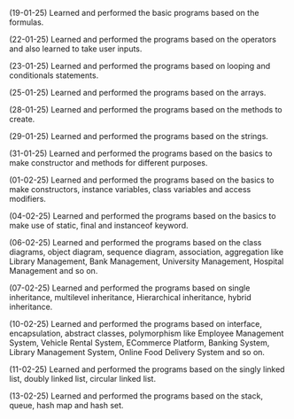 
(19-01-25)
Learned and performed the basic programs based on the formulas.

(22-01-25)
Learned and performed the programs based on the operators and also learned to take user inputs. 

(23-01-25)
Learned and performed the programs based on looping and conditionals statements.

(25-01-25)
Learned and performed the programs based on the arrays.

(28-01-25)
Learned and performed the programs based on the methods to create.

(29-01-25)
Learned and performed the programs based on the strings.

(31-01-25)
Learned and performed the programs based on the basics to make constructor and methods for different purposes.

(01-02-25)
Learned and performed the programs based on the basics to make constructors, instance variables, class variables and access modifiers.

(04-02-25)
Learned and performed the programs based on the basics to make use of static, final and instanceof keyword.

(06-02-25)
Learned and performed the programs based on the class diagrams, object diagram, sequence diagram, association, aggregation like Library Management, Bank Management, University Management, Hospital Management and so on.

(07-02-25)
Learned and performed the programs based on single inheritance, multilevel inheritance, Hierarchical inheritance, hybrid inheritance.

(10-02-25)
Learned and performed the programs based on interface, encapsulation, abstract classes, polymorphism like Employee Management System, Vehicle Rental System, ECommerce Platform, Banking System, Library Management System, Online Food Delivery System and so on.

(11-02-25)
Learned and performed the programs based on the singly linked list, doubly linked list, circular linked list. 

(13-02-25)
Learned and performed the programs based on the stack, queue, hash map and hash set.
